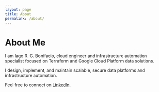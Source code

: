 ```yaml
---
layout: page
title: About
permalink: /about/
---
```


# About Me

I am Iago R. G. Bonifacio, cloud engineer and infrastructure automation specialist focused on Terraform and Google Cloud Platform data solutions.

I design, implement, and maintain scalable, secure data platforms and infrastructure automation.

Feel free to connect on [LinkedIn](https://www.linkedin.com/in/iago-r-g-bonifacio/).
